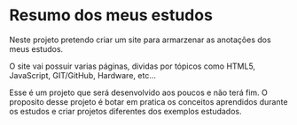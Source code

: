 # Resumo dos meus estudos
Neste projeto pretendo criar um site para armarzenar as anotações dos meus estudos.

O site vai possuir varias páginas, dividas por tópicos como HTML5, JavaScript, GIT/GitHub, Hardware, etc...

Esse é um projeto que será desenvolvido aos poucos e não terá fim. O proposito desse projeto é botar em pratica os conceitos aprendidos durante os estudos e criar projetos diferentes dos exemplos estudados.
